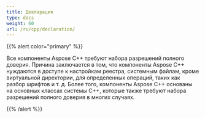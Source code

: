 ```yaml
---
title: Декларация
type: docs
weight: 60
url: /ru/cpp/declaration/
---
```


{{% alert color="primary" %}} 

Все компоненты Aspose C++ требуют набора разрешений полного доверия. Причина заключается в том, что компоненты Aspose C++ нуждаются в доступе к настройкам реестра, системным файлам, кроме виртуальной директории, для определенных операций, таких как разбор шрифтов и т. д. Более того, компоненты Aspose C++ основаны на основных классах системы C++, которые также требуют набора разрешений полного доверия в многих случаях.

{{% /alert %}}